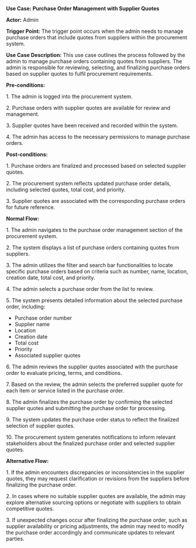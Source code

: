 ﻿**Use Case: Purchase Order Management with Supplier Quotes**

**Actor:** Admin

**Trigger Point:** The trigger point occurs when the admin needs to manage purchase orders that include quotes from suppliers within the procurement system.

**Use Case Description:** This use case outlines the process followed by the admin to manage purchase orders containing quotes from suppliers. The admin is responsible for reviewing, selecting, and finalizing purchase orders based on supplier quotes to fulfil procurement requirements.

**Pre-conditions:**

1\. The admin is logged into the procurement system.

2\. Purchase orders with supplier quotes are available for review and management.

3\. Supplier quotes have been received and recorded within the system.

4\. The admin has access to the necessary permissions to manage purchase orders.

**Post-conditions:**

1\. Purchase orders are finalized and processed based on selected supplier quotes.

2\. The procurement system reflects updated purchase order details, including selected quotes, total cost, and priority.

3\. Supplier quotes are associated with the corresponding purchase orders for future reference.

**Normal Flow:**

1\. The admin navigates to the purchase order management section of the procurement system.

2\. The system displays a list of purchase orders containing quotes from suppliers.

3\. The admin utilizes the filter and search bar functionalities to locate specific purchase orders based on criteria such as number, name, location, creation date, total cost, and priority.

4\. The admin selects a purchase order from the list to review.

5\. The system presents detailed information about the selected purchase order, including:

- Purchase order number
- Supplier name
- Location
- Creation date
- Total cost
- Priority
- Associated supplier quotes

6\. The admin reviews the supplier quotes associated with the purchase order to evaluate pricing, terms, and conditions.

7\. Based on the review, the admin selects the preferred supplier quote for each item or service listed in the purchase order.

8\. The admin finalizes the purchase order by confirming the selected supplier quotes and submitting the purchase order for processing.

9\. The system updates the purchase order status to reflect the finalized selection of supplier quotes.

10\. The procurement system generates notifications to inform relevant stakeholders about the finalized purchase order and selected supplier quotes.

**Alternative Flow:**

1\. If the admin encounters discrepancies or inconsistencies in the supplier quotes, they may request clarification or revisions from the suppliers before finalizing the purchase order.

2\. In cases where no suitable supplier quotes are available, the admin may explore alternative sourcing options or negotiate with suppliers to obtain competitive quotes.

3\. If unexpected changes occur after finalizing the purchase order, such as supplier availability or pricing adjustments, the admin may need to modify the purchase order accordingly and communicate updates to relevant parties.
